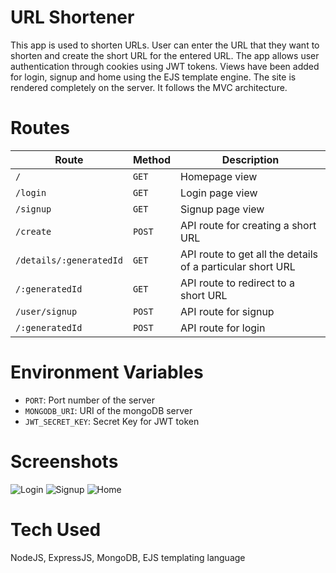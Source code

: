 # URL Shortener

This app is used to shorten URLs. User can enter the URL that they want to shorten and create the short URL for the entered URL. 
The app allows user authentication through cookies using JWT tokens. Views have been added for login, signup and home using the EJS template engine.
The site is rendered completely on the server. It follows the MVC architecture.

# Routes

| Route  | Method | Description |
|---|---|---|
| ```/```  | ```GET``` | Homepage view |
| ```/login```  | ```GET``` | Login page view |
| ```/signup```  | ```GET``` | Signup page view |
| ```/create```  | ```POST``` | API route for creating a short URL |
| ```/details/:generatedId```  | ```GET``` | API route to get all the details of a particular short URL |
| ```/:generatedId```  | ```GET``` | API route to redirect to a short URL |
| ```/user/signup```  | ```POST``` | API route for signup |
| ```/:generatedId```  | ```POST``` | API route for login |

# Environment Variables

- ```PORT```: Port number of the server
- ```MONGODB_URI```: URI of the mongoDB server
- ```JWT_SECRET_KEY```: Secret Key for JWT token

# Screenshots

![Login](https://github.com/j-mahapatra/url-shortener-express/assets/107102771/57c3737c-47a3-4c9f-b180-db3931aad7e3)
![Signup](https://github.com/j-mahapatra/url-shortener-express/assets/107102771/4d514b3d-9b15-434d-b40b-ae740fbd9ede)
![Home](https://github.com/j-mahapatra/url-shortener-express/assets/107102771/3764b72c-2adc-4c34-81a8-ce317bf0433e)

# Tech Used

NodeJS, ExpressJS, MongoDB, EJS templating language
